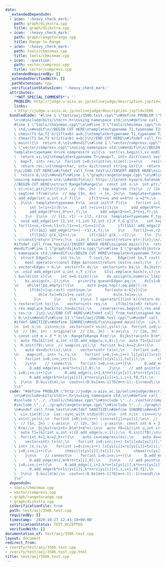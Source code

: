```yaml
---
data:
  _extendedDependsOn:
  - icon: ':heavy_check_mark:'
    path: graph/dijkstra.cpp
    title: graph/dijkstra.cpp
  - icon: ':heavy_check_mark:'
    path: graph/rangetorange.cpp
    title: Range to Range
  - icon: ':heavy_check_mark:'
    path: tools/chminmax.cpp
    title: tools/chminmax.cpp
  - icon: ':question:'
    path: vector/compress.cpp
    title: vector/compress.cpp
  _extendedRequiredBy: []
  _extendedVerifiedWith: []
  _pathExtension: cpp
  _verificationStatusIcon: ':heavy_check_mark:'
  attributes:
    '*NOT_SPECIAL_COMMENTS*': ''
    PROBLEM: http://judge.u-aizu.ac.jp/onlinejudge/description.jsp?id=3506
    links:
    - http://judge.u-aizu.ac.jp/onlinejudge/description.jsp?id=3506
  bundledCode: "#line 1 \"test/aoj/3506.test.cpp\"\n#define PROBLEM \"http://judge.u-aizu.ac.jp/onlinejudge/description.jsp?id=3506\"\
    \n\n#include<bits/stdc++.h>\nusing namespace std;\n\n#define call_from_test\n\
    #line 1 \"tools/chminmax.cpp\"\n\n#line 3 \"tools/chminmax.cpp\"\nusing namespace\
    \ std;\n#endif\n//BEGIN CUT HERE\ntemplate<typename T1,typename T2> inline void\
    \ chmin(T1 &a,T2 b){if(a>b) a=b;}\ntemplate<typename T1,typename T2> inline void\
    \ chmax(T1 &a,T2 b){if(a<b) a=b;}\n//END CUT HERE\n#ifndef call_from_test\nsigned\
    \ main(){\n  return 0;\n}\n#endif\n#line 1 \"vector/compress.cpp\"\n\n#line 3\
    \ \"vector/compress.cpp\"\nusing namespace std;\n#endif\n\n//BEGIN CUT HERE\n\
    template<typename V>\nV compress(V vs){\n  sort(vs.begin(),vs.end());\n  vs.erase(unique(vs.begin(),vs.end()),vs.end());\n\
    \  return vs;\n}\ntemplate<typename T>\nmap<T, int> dict(const vector<T> &vs){\n\
    \  map<T, int> res;\n  for(int i=0;i<(int)vs.size();i++)\n    res[vs[i]]=i;\n\
    \  return res;\n}\nmap<char, int> dict(const string &s){\n  return dict(vector<char>(s.begin(),s.end()));\n\
    }\n//END CUT HERE\n#ifndef call_from_test\n//INSERT ABOVE HERE\nsigned main(){\n\
    \  return 0;\n}\n#endif\n#line 1 \"graph/rangetorange.cpp\"\n\n#line 3 \"graph/rangetorange.cpp\"\
    \nusing namespace std;\n#endif\n\n// https://lorent-kyopro.hatenablog.com/entry/2020/07/24/170656\n\
    //BEGIN CUT HERE\nstruct RangeToRange{\n  const int n;\n  int ptr;\n  RangeToRange(int\
    \ n):n(n),ptr(3*n){}\n\n  // (0n, 2n) : top segtree (to)\n  // (2n, 4n) : bottom\
    \ segtree (from)\n\n  // map [3n, 4n) -> [n, 2n)\n  template<typename F>\n  void\
    \ add_edge(int u,int v,F f){\n    if(3*n<=u and u<4*n) u-=2*n;\n    f(u,v);\n\
    \  }\n\n  template<typename F>\n  void init(F f){\n    for(int i=1;i<n;i++){\n\
    \      int l=(i<<1)|0;\n      int r=(i<<1)|1;\n      add_edge(0*n+i,0*n+l,f);\n\
    \      add_edge(0*n+i,0*n+r,f);\n      add_edge(2*n+l,2*n+i,f);\n      add_edge(2*n+r,2*n+i,f);\n\
    \    }\n  }\n\n  // [l1, r1) -> [l2, r2)\n  template<typename F,typename G>\n\
    \  void add_edge(int l1,int r1,int l2,int r2,F f,G g){\n    int k=ptr++;\n   \
    \ for(l1+=n,r1+=n;l1<r1;l1>>=1,r1>>=1){\n      if(l1&1) add_edge(2*n+(l1++),k,f);\n\
    \      if(r1&1) add_edge(2*n+(--r1),k,f);\n    }\n    for(l2+=n,r2+=n;l2<r2;l2>>=1,r2>>=1){\n\
    \      if(l2&1) g(k,l2++);\n      if(r2&1) g(k,--r2);\n    }\n  }\n  int idx(int\
    \ v)const{return 1*n+v;}\n  size_t size()const{return ptr;}\n};\n//END CUT HERE\n\
    #ifndef call_from_test\n//INSERT ABOVE HERE\nsigned main(){\n  return 0;\n}\n\
    #endif\n#line 1 \"graph/dijkstra.cpp\"\n\n#line 3 \"graph/dijkstra.cpp\"\nusing\
    \ namespace std;\n#endif\n//BEGIN CUT HERE\ntemplate<typename T>\nstruct Dijkstra{\n\
    \  struct Edge{\n    int to;\n    T cost;\n    Edge(int to,T cost):to(to),cost(cost){}\n\
    \    bool operator<(const Edge &o)const{return cost>o.cost;}\n  };\n\n  vector<\
    \ vector<Edge> > G;\n  vector<T> ds;\n  vector<int> bs;\n  Dijkstra(int n):G(n){}\n\
    \n  void add_edge(int u,int v,T c){\n    G[u].emplace_back(v,c);\n  }\n\n  void\
    \ build(int s){\n    int n=G.size();\n    ds.assign(n,numeric_limits<T>::max());\n\
    \    bs.assign(n,-1);\n\n    priority_queue<Edge> pq;\n    ds[s]=0;\n    pq.emplace(s,ds[s]);\n\
    \n    while(!pq.empty()){\n      auto p=pq.top();pq.pop();\n      int v=p.to;\n\
    \      if(ds[v]<p.cost) continue;\n      for(auto e:G[v]){\n        if(ds[e.to]>ds[v]+e.cost){\n\
    \          ds[e.to]=ds[v]+e.cost;\n          bs[e.to]=v;\n          pq.emplace(e.to,ds[e.to]);\n\
    \        }\n      }\n    }\n  }\n\n  T operator[](int k){return ds[k];}\n\n  vector<int>\
    \ restore(int to){\n    vector<int> res;\n    if(bs[to]<0) return res;\n    while(~to)\
    \ res.emplace_back(to),to=bs[to];\n    reverse(res.begin(),res.end());\n    return\
    \ res;\n  }\n};\n//END CUT HERE\n#ifndef call_from_test\nsigned main(){\n  return\
    \ 0;\n}\n#endif\n#line 11 \"test/aoj/3506.test.cpp\"\n#undef call_from_test\n\n\
    #ifdef SANITIZE\n#define IGNORE\n#endif\n\nsigned main(){\n  cin.tie(0);\n  ios::sync_with_stdio(0);\n\
    \n  int n;\n  cin>>n;\n  vector<int> xs(n),ys(n);\n  for(int i=0;i<n;i++) cin>>xs[i]>>ys[i];\n\
    \n  // [0n, 1n) : original\n  // [1n, 2n) : x-axis\n  // [2n, 3n) : y-axis\n \
    \ const int m = 3 * n;\n  RangeToRange R(m);\n  Dijkstra<int> D(m*3+4*n);\n\n\
    \  auto f0=[&](int u,int v){D.add_edge(u,v,0);};\n  auto f1=[&](int u,int v){D.add_edge(u,v,1);};\n\
    \  R.init(f0);\n\n  // swap(xs,ys);\n  for(int k=1;k<=2;k++){\n    auto cx=compress(xs);\n\
    \    auto dx=dict(cx);\n\n    vector<int> tx(n);\n    for(int i=0;i<n;i++) tx[i]=dx[xs[i]];\n\
    \n    map<int, int> ls,rs;\n    for(int i=0;i<n;i++) ls[ys[i]]=rs[ys[i]]=tx[i];\n\
    \    for(int i=0;i<n;i++){\n      chmin(ls[ys[i]],tx[i]);\n      chmax(rs[ys[i]],tx[i]);\n\
    \    }\n\n    // connect\n    for(int i=0;i<n;i++){\n      D.add_edge(m+k*n+tx[i],m+i,0);\n\
    \      D.add_edge(m+i,m+k*n+tx[i],0);\n    }\n\n    // add point\n    for(int\
    \ i=0;i<n;i++){\n      R.add_edge(i,i+1,k*n+ls[ys[i]],k*n+rs[ys[i]]+1,f0,f1);\n\
    \      R.add_edge(k*n+ls[ys[i]],k*n+rs[ys[i]]+1,i,i+1,f0,f1);\n    }\n\n    swap(xs,ys);\n\
    \  }\n\n  D.build(m);\n  cout<<(~D.bs[m+n-1]?D[m+n-1]:-1)<<endl;\n  return 0;\n\
    }\n"
  code: "#define PROBLEM \"http://judge.u-aizu.ac.jp/onlinejudge/description.jsp?id=3506\"\
    \n\n#include<bits/stdc++.h>\nusing namespace std;\n\n#define call_from_test\n\
    #include \"../../tools/chminmax.cpp\"\n#include \"../../vector/compress.cpp\"\n\
    #include \"../../graph/rangetorange.cpp\"\n#include \"../../graph/dijkstra.cpp\"\
    \n#undef call_from_test\n\n#ifdef SANITIZE\n#define IGNORE\n#endif\n\nsigned main(){\n\
    \  cin.tie(0);\n  ios::sync_with_stdio(0);\n\n  int n;\n  cin>>n;\n  vector<int>\
    \ xs(n),ys(n);\n  for(int i=0;i<n;i++) cin>>xs[i]>>ys[i];\n\n  // [0n, 1n) : original\n\
    \  // [1n, 2n) : x-axis\n  // [2n, 3n) : y-axis\n  const int m = 3 * n;\n  RangeToRange\
    \ R(m);\n  Dijkstra<int> D(m*3+4*n);\n\n  auto f0=[&](int u,int v){D.add_edge(u,v,0);};\n\
    \  auto f1=[&](int u,int v){D.add_edge(u,v,1);};\n  R.init(f0);\n\n  // swap(xs,ys);\n\
    \  for(int k=1;k<=2;k++){\n    auto cx=compress(xs);\n    auto dx=dict(cx);\n\n\
    \    vector<int> tx(n);\n    for(int i=0;i<n;i++) tx[i]=dx[xs[i]];\n\n    map<int,\
    \ int> ls,rs;\n    for(int i=0;i<n;i++) ls[ys[i]]=rs[ys[i]]=tx[i];\n    for(int\
    \ i=0;i<n;i++){\n      chmin(ls[ys[i]],tx[i]);\n      chmax(rs[ys[i]],tx[i]);\n\
    \    }\n\n    // connect\n    for(int i=0;i<n;i++){\n      D.add_edge(m+k*n+tx[i],m+i,0);\n\
    \      D.add_edge(m+i,m+k*n+tx[i],0);\n    }\n\n    // add point\n    for(int\
    \ i=0;i<n;i++){\n      R.add_edge(i,i+1,k*n+ls[ys[i]],k*n+rs[ys[i]]+1,f0,f1);\n\
    \      R.add_edge(k*n+ls[ys[i]],k*n+rs[ys[i]]+1,i,i+1,f0,f1);\n    }\n\n    swap(xs,ys);\n\
    \  }\n\n  D.build(m);\n  cout<<(~D.bs[m+n-1]?D[m+n-1]:-1)<<endl;\n  return 0;\n\
    }\n"
  dependsOn:
  - tools/chminmax.cpp
  - vector/compress.cpp
  - graph/rangetorange.cpp
  - graph/dijkstra.cpp
  isVerificationFile: true
  path: test/aoj/3506.test.cpp
  requiredBy: []
  timestamp: '2020-10-27 12:43:10+09:00'
  verificationStatus: TEST_ACCEPTED
  verifiedWith: []
documentation_of: test/aoj/3506.test.cpp
layout: document
redirect_from:
- /verify/test/aoj/3506.test.cpp
- /verify/test/aoj/3506.test.cpp.html
title: test/aoj/3506.test.cpp
---
```

